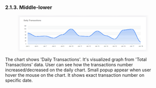 ### 2.1.3.	Middle-lower

<figure><img src="../../../../../../.gitbook/assets/finl-scan/middle-lower.png" alt=""><figcaption></figcaption></figure>
The chart shows 'Daily Transactions'. It's visualized graph from 'Total Transactions' data. User can see how the transactions number increased/decreased on the daily chart. Small popup appear when user hover the mouse on the chart. It shows exact transaction number on specific date.